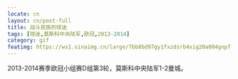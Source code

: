```yaml
---
locate: cn
layout: cn/post-full
title: 战斗民族的球迷
tags: [球迷,莫斯科中央陆军,欧冠,2013-2014]
category: gif
featimg: https://ws1.sinaimg.cn/large/7bb8bd97gy1fxzdsrb4xig20a004gnpf.gif
---
```


2013-2014赛季欧冠小组赛D组第3轮，莫斯科中央陆军1-2曼城。